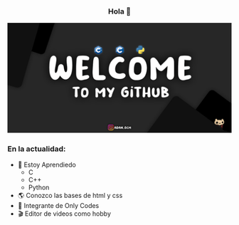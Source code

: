### <center> Hola 👋</center>

<img src="assets/Git3.png">

### En la actualidad:
- 🌱 Estoy Aprendiedo 
    - C
    - C++
    - Python
- 🌎 Conozco las bases de html y css
- 🥶 Integrante de Only Codes
- 🎬 Editor de videos como hobby
